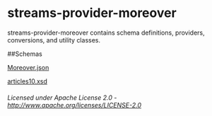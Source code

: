 streams-provider-moreover
==============

streams-provider-moreover contains schema definitions, providers, conversions, and utility classes.

##Schemas

[Moreover.json](com/moreover/Moreover.json "Moreover.json")

[articles10.xsd](com/moreover/articles10.xsd "articles10.xsd")

###### Licensed under Apache License 2.0 - http://www.apache.org/licenses/LICENSE-2.0
